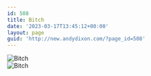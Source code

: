 ```yaml
---
id: 508
title: Bitch
date: '2023-03-17T13:45:12+00:00'
layout: page
guid: 'http://new.andydixon.com/?page_id=508'
---
```


![Bitch](https://i0.wp.com/assets.g8x2.ldn.idrivee2-23.com/posters/Bitch%2001.jpg?w=1200&ssl=1 "Bitch")  
![Bitch](https://i0.wp.com/assets.g8x2.ldn.idrivee2-23.com/posters/Bitch%2002.jpg?w=1200&ssl=1 "Bitch")